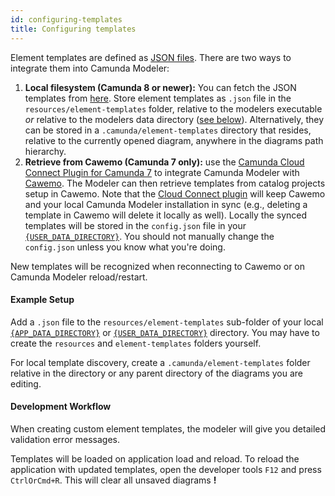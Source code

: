```yaml
---
id: configuring-templates
title: Configuring templates
---
```


Element templates are defined as [JSON files](../defining-templates). There are two ways to integrate them into Camunda Modeler:

1. **Local filesystem (Camunda 8 or newer):** You can fetch the JSON templates from [here](/self-managed/connectors-deployment/install-and-start.md#connector-templates). Store element templates as `.json` file in the `resources/element-templates` folder, relative to the modelers executable _or_ relative to the modelers data directory ([see below](#example-setup)). Alternatively, they can be stored in a `.camunda/element-templates` directory that resides, relative to the currently opened diagram, anywhere in the diagrams path hierarchy.
2. **Retrieve from Cawemo (Camunda 7 only):** use the [Camunda Cloud Connect Plugin for Camunda 7](https://docs.camunda.org/cawemo/latest/technical-guide/integrations/modeler/) to integrate Camunda Modeler with [Cawemo](https://cawemo.com/). The Modeler can then retrieve templates from catalog projects setup in Cawemo. Note that the [Cloud Connect plugin](https://docs.camunda.org/cawemo/latest/technical-guide/integrations/modeler/) will keep Cawemo and your local Camunda Modeler installation in sync (e.g., deleting a template in Cawemo will delete it locally as well). Locally the synced templates will be stored in the `config.json` file in your [`{USER_DATA_DIRECTORY}`](../../search-paths#user-data-directory). You should not manually change the `config.json` unless you know what you're doing.

New templates will be recognized when reconnecting to Cawemo or on Camunda Modeler reload/restart.

#### Example Setup

Add a `.json` file to the `resources/element-templates` sub-folder of your local [`{APP_DATA_DIRECTORY}`](../../search-paths#app-data-directory) or [`{USER_DATA_DIRECTORY}`](../../search-paths#user-data-directory) directory. You may have to create the `resources` and `element-templates` folders yourself.

For local template discovery, create a `.camunda/element-templates` folder relative in the directory
or any parent directory of the diagrams you are editing.

#### Development Workflow

When creating custom element templates, the modeler will give you detailed validation error messages.

Templates will be loaded on application load and reload. To reload the application with updated templates, open the developer tools `F12` and press `CtrlOrCmd+R`. This will clear all unsaved diagrams **!**
